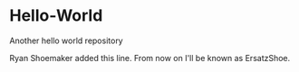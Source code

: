 # Hello-World
Another hello world repository

Ryan Shoemaker added this line.  From now on I'll be known as ErsatzShoe.
